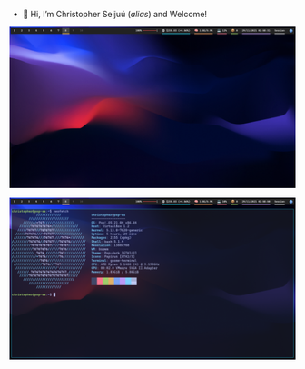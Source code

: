 - 👋 Hi, I’m Christopher Seijuú (*alias*) and Welcome!

![1](screenshots/desktop_beginning.png)

![2](screenshots/desktop_neofetch.png)

<!---
seijuuboy/seijuuboy is a ✨ special ✨ repository because its `README.md` (this file) appears on your GitHub profile.
You can click the Preview link to take a look at your changes.
--->
